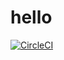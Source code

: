 # hello
[![CircleCI](https://dl.circleci.com/status-badge/img/gh/mrsunilmehta/hello/tree/main.svg?style=svg)](https://dl.circleci.com/status-badge/redirect/gh/mrsunilmehta/hello/tree/main)
